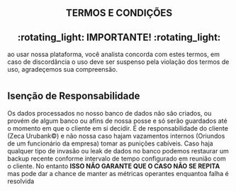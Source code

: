 <h2 align="center">TERMOS E CONDIÇÕES </h2>

<h2 align="center"> :rotating_light: IMPORTANTE!  :rotating_light: </h2>
ao usar nossa plataforma, você analista concorda com estes termos, em caso de discordância o uso deve ser suspenso pela violação dos termos de uso, agradeçemos sua compreensão.

#

## Isenção de Responsabilidade
Os dados processados no nosso banco de dados não são criados, ou provém de algum banco ou afins de nossa posse e só serão guardados até o momento em que o cliente em si decidir. É de responsabilidade do cliente (Zeca Urubank©) e não nossa caso hajam vazamentos internos (Oriundos de um funcionário da empresa) tomar as punições cabíveis. Caso haja qualquer tipo de invasão ou leak de dados no banco podemos restaurar um backup recente conforme intervalo de tempo configurado em reunião com o cliente. No entanto **ISSO NÃO GARANTE QUE O CASO NÃO SE REPITA** mas pode dar a chance de manter as métricas operantes enquantoa falha é resolvida
